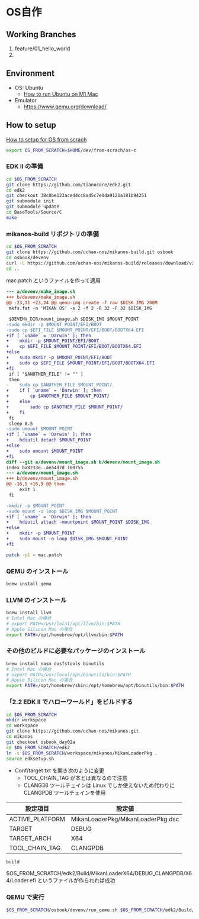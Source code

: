 # OS自作

## Working Branches
1. feature/01_hello_world
2. 

## Environment
- OS: Ubuntu
  - [How to run Ubuntu on M1 Mac](https://medium.com/@paulrobu/how-to-run-ubuntu-22-04-vms-on-apple-m1-arm-based-systems-for-free-c8283fb38309)
- Emulator
  - https://www.qemu.org/download/

## How to setup
[How to setup for OS from scrach](https://qiita.com/yamoridon/items/4905765cc6e4f320c9b5)

```bash
export OS_FROM_SCRATCH=$HOME/dev/from-scrach/os-c
```

### EDK II の準備

```bash
cd $OS_FROM_SCRATCH
git clone https://github.com/tianocore/edk2.git
cd edk2
git checkout 38c8be123aced4cc8ad5c7e0da9121a181b94251
git submodule init
git submodule update
cd BaseTools/Source/C
make
```

### mikanos-build リポジトリの準備
```bash
cd $OS_FROM_SCRATCH
git clone https://github.com/uchan-nos/mikanos-build.git osbook
cd osbook/devenv
curl -L https://github.com/uchan-nos/mikanos-build/releases/download/v2.0/x86_64-elf.tar.gz | tar xz
cd ..
```

mac.patch というファイルを作って適用

```diff
--- a/devenv/make_image.sh
+++ b/devenv/make_image.sh
@@ -23,11 +23,24 @@ qemu-img create -f raw $DISK_IMG 200M
 mkfs.fat -n 'MIKAN OS' -s 2 -f 2 -R 32 -F 32 $DISK_IMG

 $DEVENV_DIR/mount_image.sh $DISK_IMG $MOUNT_POINT
-sudo mkdir -p $MOUNT_POINT/EFI/BOOT
-sudo cp $EFI_FILE $MOUNT_POINT/EFI/BOOT/BOOTX64.EFI
+if [ `uname` = 'Darwin' ]; then
+    mkdir -p $MOUNT_POINT/EFI/BOOT
+    cp $EFI_FILE $MOUNT_POINT/EFI/BOOT/BOOTX64.EFI
+else
+    sudo mkdir -p $MOUNT_POINT/EFI/BOOT
+    sudo cp $EFI_FILE $MOUNT_POINT/EFI/BOOT/BOOTX64.EFI
+fi
 if [ "$ANOTHER_FILE" != "" ]
 then
-    sudo cp $ANOTHER_FILE $MOUNT_POINT/
+    if [ `uname` = 'Darwin' ]; then
+        cp $ANOTHER_FILE $MOUNT_POINT/
+    else
+        sudo cp $ANOTHER_FILE $MOUNT_POINT/
+    fi
 fi
 sleep 0.5
-sudo umount $MOUNT_POINT
+if [ `uname` = 'Darwin' ]; then
+    hdiutil detach $MOUNT_POINT
+else
+    sudo umount $MOUNT_POINT
+fi
diff --git a/devenv/mount_image.sh b/devenv/mount_image.sh
index ba8233e..aea4d7d 100755
--- a/devenv/mount_image.sh
+++ b/devenv/mount_image.sh
@@ -16,5 +16,9 @@ then
     exit 1
 fi

-mkdir -p $MOUNT_POINT
-sudo mount -o loop $DISK_IMG $MOUNT_POINT
+if [ `uname` = 'Darwin' ]; then
+    hdiutil attach -mountpoint $MOUNT_POINT $DISK_IMG
+else
+    mkdir -p $MOUNT_POINT
+    sudo mount -o loop $DISK_IMG $MOUNT_POINT
+fi
```

```bash
patch -p1 < mac.patch
```

### QEMU のインストール
```bash
brew install qemu
```

### LLVM のインストール
```bash
brew install llvm
# Intel Mac の場合
# export PATH=/usr/local/opt/llvm/bin:$PATH
# Apple Silicon Mac の場合
export PATH=/opt/homebrew/opt/llvm/bin:$PATH
```

### その他のビルドに必要なパッケージのインストール
```bash
brew install nasm dosfstools binutils
# Intel Mac の場合
# export PATH=/usr/local/opt/binutils/bin:$PATH
# Apple Silicon Mac の場合
export PATH=/opt/homebrew/sbin:/opt/homebrew/opt/binutils/bin:$PATH
```

### 「2.2 EDK II でハローワールド」をビルドする
```bash
cd $OS_FROM_SCRATCH
mkdir workspace
cd workspace
git clone https://github.com/uchan-nos/mikanos.git
cd mikanos
git checkout osbook_day02a
cd $OS_FROM_SCRATCH/edk2
ln -s $OS_FROM_SCRATCH/workspace/mikanos/MikanLoaderPkg .
source edksetup.sh
```

- Conf/target.txt を開き次のように変更
  - TOOL_CHAIN_TAG が本とは異なるので注意
  - CLANG38 ツールチェインは Linux でしか使えないため代わりに CLANGPDB ツールチェインを使用

| 設定項目            | 設定値                               |
|-----------------|-----------------------------------|
| ACTIVE_PLATFORM | MikanLoaderPkg/MikanLoaderPkg.dsc |
| TARGET          | DEBUG                             |
| TARGET_ARCH     | X64                               |
| TOOL_CHAIN_TAG  | CLANGPDB                          |

```bash
build
```

$OS_FROM_SCRATCH/edk2/Build/MikanLoaderX64/DEBUG_CLANGPDB/X64/Loader.efi というファイルが作られれば成功

### QEMU で実行
```bash
$OS_FROM_SCRATCH/osbook/devenv/run_qemu.sh $OS_FROM_SCRATCH/edk2/Build/MikanLoaderX64/DEBUG_CLANGPDB/X64/Loader.efi
```

